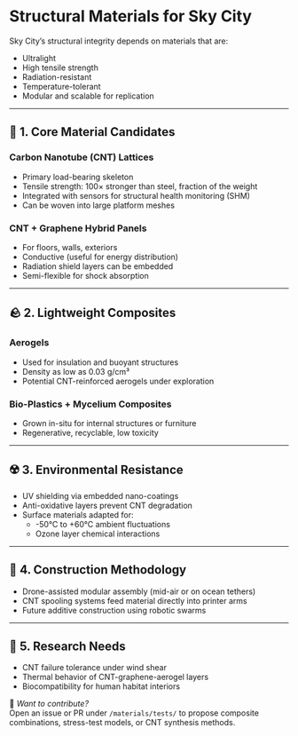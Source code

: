 # Structural Materials for Sky City

Sky City’s structural integrity depends on materials that are:

- Ultralight
- High tensile strength
- Radiation-resistant
- Temperature-tolerant
- Modular and scalable for replication

---

## 🧬 1. Core Material Candidates

### Carbon Nanotube (CNT) Lattices
- Primary load-bearing skeleton
- Tensile strength: 100× stronger than steel, fraction of the weight
- Integrated with sensors for structural health monitoring (SHM)
- Can be woven into large platform meshes

### CNT + Graphene Hybrid Panels
- For floors, walls, exteriors
- Conductive (useful for energy distribution)
- Radiation shield layers can be embedded
- Semi-flexible for shock absorption

---

## 🪨 2. Lightweight Composites

### Aerogels
- Used for insulation and buoyant structures
- Density as low as 0.03 g/cm³
- Potential CNT-reinforced aerogels under exploration

### Bio-Plastics + Mycelium Composites
- Grown in-situ for internal structures or furniture
- Regenerative, recyclable, low toxicity

---

## ☢️ 3. Environmental Resistance

- UV shielding via embedded nano-coatings
- Anti-oxidative layers prevent CNT degradation
- Surface materials adapted for:
  - -50°C to +60°C ambient fluctuations
  - Ozone layer chemical interactions

---

## 🔄 4. Construction Methodology

- Drone-assisted modular assembly (mid-air or on ocean tethers)
- CNT spooling systems feed material directly into printer arms
- Future additive construction using robotic swarms

---

## 🧪 5. Research Needs

- CNT failure tolerance under wind shear
- Thermal behavior of CNT-graphene-aerogel layers
- Biocompatibility for human habitat interiors

🧠 *Want to contribute?*  
Open an issue or PR under `/materials/tests/` to propose composite combinations, stress-test models, or CNT synthesis methods.
